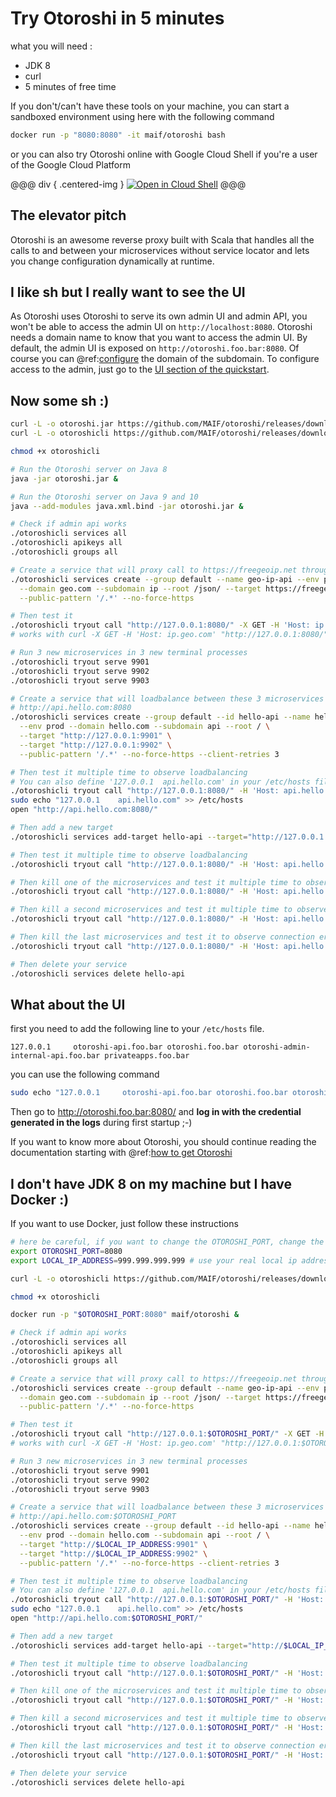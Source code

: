 # Try Otoroshi in 5 minutes

what you will need :

* JDK 8
* curl
* 5 minutes of free time

If you don't/can't have these tools on your machine, you can start a sandboxed environment using here with the following command

```sh
docker run -p "8080:8080" -it maif/otoroshi bash
```

or you can also try Otoroshi online with Google Cloud Shell if you're a user of the Google Cloud Platform

@@@ div { .centered-img }
[![Open in Cloud Shell](http://gstatic.com/cloudssh/images/open-btn.svg)](https://console.cloud.google.com/cloudshell/open?git_repo=https%3A%2F%2Fgithub.com%2Fmathieuancelin%2Fotoroshi-tutorial&page=shell&tutorial=tutorial.md)
@@@

## The elevator pitch

Otoroshi is an awesome reverse proxy built with Scala that handles all the calls to and between your microservices without service locator and lets you change configuration dynamically at runtime.

## I like sh but I really want to see the UI

As Otoroshi uses Otoroshi to serve its own admin UI and admin API, you won't be able to access the admin UI on `http://localhost:8080`. Otoroshi needs a domain name to know that you want to access the admin UI. By default, the admin UI is exposed on `http://otoroshi.foo.bar:8080`. Of course you can @ref:[configure](./firstrun/configfile.md#common-configuration) the domain of the subdomain. To configure access to the admin, just go to the [UI section of the quickstart](#what-about-the-ui).

## Now some sh :)

```sh
curl -L -o otoroshi.jar https://github.com/MAIF/otoroshi/releases/download/v1.4.14-dev/otoroshi.jar
curl -L -o otoroshicli https://github.com/MAIF/otoroshi/releases/download/v1.4.14-dev/linux-otoroshicli

chmod +x otoroshicli

# Run the Otoroshi server on Java 8
java -jar otoroshi.jar &

# Run the Otoroshi server on Java 9 and 10
java --add-modules java.xml.bind -jar otoroshi.jar &

# Check if admin api works
./otoroshicli services all
./otoroshicli apikeys all
./otoroshicli groups all

# Create a service that will proxy call to https://freegeoip.net through http://ip.geo.com:8080
./otoroshicli services create --group default --name geo-ip-api --env prod \
  --domain geo.com --subdomain ip --root /json/ --target https://freegeoip.net \
  --public-pattern '/.*' --no-force-https

# Then test it
./otoroshicli tryout call "http://127.0.0.1:8080/" -X GET -H 'Host: ip.geo.com'
# works with curl -X GET -H 'Host: ip.geo.com' "http://127.0.0.1:8080/" | jqn

# Run 3 new microservices in 3 new terminal processes
./otoroshicli tryout serve 9901
./otoroshicli tryout serve 9902
./otoroshicli tryout serve 9903

# Create a service that will loadbalance between these 3 microservices and serves them through
# http://api.hello.com:8080
./otoroshicli services create --group default --id hello-api --name hello-api \
  --env prod --domain hello.com --subdomain api --root / \
  --target "http://127.0.0.1:9901" \
  --target "http://127.0.0.1:9902" \
  --public-pattern '/.*' --no-force-https --client-retries 3

# Then test it multiple time to observe loadbalancing
# You can also define '127.0.0.1  api.hello.com' in your /etc/hosts file and test it in your browser
./otoroshicli tryout call "http://127.0.0.1:8080/" -H 'Host: api.hello.com' -H 'Accept: application/json'
sudo echo "127.0.0.1    api.hello.com" >> /etc/hosts
open "http://api.hello.com:8080/"

# Then add a new target
./otoroshicli services add-target hello-api --target="http://127.0.0.1:9903"

# Then test it multiple time to observe loadbalancing
./otoroshicli tryout call "http://127.0.0.1:8080/" -H 'Host: api.hello.com' -H 'Accept: application/json'

# Then kill one of the microservices and test it multiple time to observe loadbalancing
./otoroshicli tryout call "http://127.0.0.1:8080/" -H 'Host: api.hello.com' -H 'Accept: application/json'

# Then kill a second microservices and test it multiple time to observe loadbalancing
./otoroshicli tryout call "http://127.0.0.1:8080/" -H 'Host: api.hello.com' -H 'Accept: application/json'

# Then kill the last microservices and test it to observe connection error
./otoroshicli tryout call "http://127.0.0.1:8080/" -H 'Host: api.hello.com' -H 'Accept: application/json'

# Then delete your service
./otoroshicli services delete hello-api
```

## What about the UI

first you need to add the following line to your `/etc/hosts` file.

```
127.0.0.1     otoroshi-api.foo.bar otoroshi.foo.bar otoroshi-admin-internal-api.foo.bar privateapps.foo.bar
```

you can use the following command

```sh
sudo echo "127.0.0.1     otoroshi-api.foo.bar otoroshi.foo.bar otoroshi-admin-internal-api.foo.bar privateapps.foo.bar" >> /etc/hosts
```

Then go to <a href="http://otoroshi.foo.bar:8080/" target="_blank">http://otoroshi.foo.bar:8080/</a> and **log in with the credential generated in the logs** during first startup ;-)

If you want to know more about Otoroshi, you should continue reading the documentation starting with @ref:[how to get Otoroshi](./getotoroshi/index.md)

## I don't have JDK 8 on my machine but I have Docker :)

If you want to use Docker, just follow these instructions

```sh
# here be careful, if you want to change the OTOROSHI_PORT, change the same value in the `otoroshicli.toml` config file
export OTOROSHI_PORT=8080
export LOCAL_IP_ADDRESS=999.999.999.999 # use your real local ip address here

curl -L -o otoroshicli https://github.com/MAIF/otoroshi/releases/download/v1.4.14-dev/linux-otoroshicli

chmod +x otoroshicli 

docker run -p "$OTOROSHI_PORT:8080" maif/otoroshi &

# Check if admin api works
./otoroshicli services all
./otoroshicli apikeys all
./otoroshicli groups all

# Create a service that will proxy call to https://freegeoip.net through http://ip.geo.com:$OTOROSHI_PORT
./otoroshicli services create --group default --name geo-ip-api --env prod \
  --domain geo.com --subdomain ip --root /json/ --target https://freegeoip.net \
  --public-pattern '/.*' --no-force-https

# Then test it
./otoroshicli tryout call "http://127.0.0.1:$OTOROSHI_PORT/" -X GET -H 'Host: ip.geo.com'
# works with curl -X GET -H 'Host: ip.geo.com' "http://127.0.0.1:$OTOROSHI_PORT/" | jqn

# Run 3 new microservices in 3 new terminal processes
./otoroshicli tryout serve 9901
./otoroshicli tryout serve 9902
./otoroshicli tryout serve 9903

# Create a service that will loadbalance between these 3 microservices and serves them through
# http://api.hello.com:$OTOROSHI_PORT
./otoroshicli services create --group default --id hello-api --name hello-api \
  --env prod --domain hello.com --subdomain api --root / \
  --target "http://$LOCAL_IP_ADDRESS:9901" \
  --target "http://$LOCAL_IP_ADDRESS:9902" \
  --public-pattern '/.*' --no-force-https --client-retries 3

# Then test it multiple time to observe loadbalancing
# You can also define '127.0.0.1  api.hello.com' in your /etc/hosts file and test it in your browser
./otoroshicli tryout call "http://127.0.0.1:$OTOROSHI_PORT/" -H 'Host: api.hello.com' -H 'Accept: application/json'
sudo echo "127.0.0.1    api.hello.com" >> /etc/hosts
open "http://api.hello.com:$OTOROSHI_PORT/"

# Then add a new target
./otoroshicli services add-target hello-api --target="http://$LOCAL_IP_ADDRESS:9903"

# Then test it multiple time to observe loadbalancing
./otoroshicli tryout call "http://127.0.0.1:$OTOROSHI_PORT/" -H 'Host: api.hello.com' -H 'Accept: application/json'

# Then kill one of the microservices and test it multiple time to observe loadbalancing
./otoroshicli tryout call "http://127.0.0.1:$OTOROSHI_PORT/" -H 'Host: api.hello.com' -H 'Accept: application/json'

# Then kill a second microservices and test it multiple time to observe loadbalancing
./otoroshicli tryout call "http://127.0.0.1:$OTOROSHI_PORT/" -H 'Host: api.hello.com' -H 'Accept: application/json'

# Then kill the last microservices and test it to observe connection error
./otoroshicli tryout call "http://127.0.0.1:$OTOROSHI_PORT/" -H 'Host: api.hello.com' -H 'Accept: application/json'

# Then delete your service
./otoroshicli services delete hello-api
```
